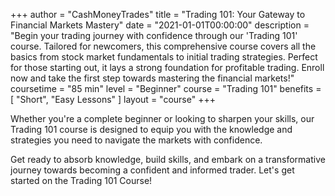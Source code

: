 +++
author = "CashMoneyTrades"
title = "Trading 101: Your Gateway to Financial Markets Mastery"
date = "2021-01-01T00:00:00"
description = "Begin your trading journey with confidence through our 'Trading 101' course. Tailored for newcomers, this comprehensive course covers all the basics from stock market fundamentals to initial trading strategies. Perfect for those starting out, it lays a strong foundation for profitable trading. Enroll now and take the first step towards mastering the financial markets!"
coursetime = "85 min"
level = "Beginner"
course = "Trading 101"
benefits = [
    "Short",
    "Easy Lessons"
]
layout = "course"
+++

Whether you're a complete beginner or looking to sharpen your skills, our Trading 101 course is designed to equip you with the knowledge and strategies you need to navigate the markets with confidence.

Get ready to absorb knowledge, build skills, and embark on a transformative journey towards becoming a confident and informed trader. Let's get started on the Trading 101 Course!